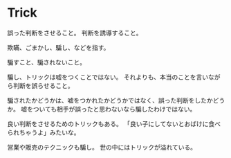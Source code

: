 # Trick

誤った判断をさせること。
判断を誘導すること。

欺瞞、ごまかし、騙し、などを指す。

騙すこと、騙されないこと。

騙し、トリックは嘘をつくことではない。
それよりも、本当のことを言いながら判断を誤らせること。

騙されたかどうかは、嘘をつかれたかどうかではなく、誤った判断をしたかどうか。
嘘をついても相手が誤ったと思わないなら騙したわけではない。

良い判断をさせるためのトリックもある。
「良い子にしてないとおばけに食べられちゃうよ」みたいな。

営業や販売のテクニックも騙し。
世の中にはトリックが溢れている。
